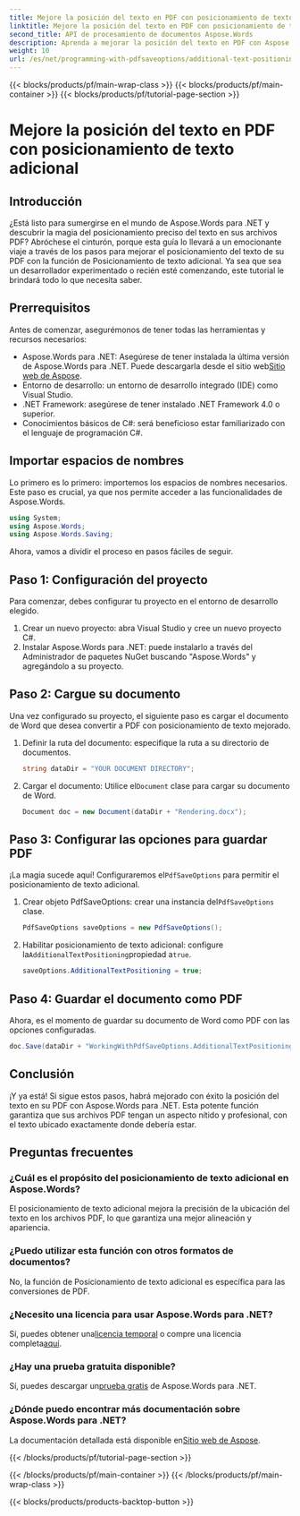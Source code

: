 ```yaml
---
title: Mejore la posición del texto en PDF con posicionamiento de texto adicional
linktitle: Mejore la posición del texto en PDF con posicionamiento de texto adicional
second_title: API de procesamiento de documentos Aspose.Words
description: Aprenda a mejorar la posición del texto en PDF con Aspose.Words para .NET en unos pocos y sencillos pasos. Mejore la apariencia de su documento.
weight: 10
url: /es/net/programming-with-pdfsaveoptions/additional-text-positioning/
---
```


{{< blocks/products/pf/main-wrap-class >}}
{{< blocks/products/pf/main-container >}}
{{< blocks/products/pf/tutorial-page-section >}}

# Mejore la posición del texto en PDF con posicionamiento de texto adicional

## Introducción

¿Está listo para sumergirse en el mundo de Aspose.Words para .NET y descubrir la magia del posicionamiento preciso del texto en sus archivos PDF? Abróchese el cinturón, porque esta guía lo llevará a un emocionante viaje a través de los pasos para mejorar el posicionamiento del texto de su PDF con la función de Posicionamiento de texto adicional. Ya sea que sea un desarrollador experimentado o recién esté comenzando, este tutorial le brindará todo lo que necesita saber.

## Prerrequisitos

Antes de comenzar, asegurémonos de tener todas las herramientas y recursos necesarios:

-  Aspose.Words para .NET: Asegúrese de tener instalada la última versión de Aspose.Words para .NET. Puede descargarla desde el sitio web[Sitio web de Aspose](https://releases.aspose.com/words/net/).
- Entorno de desarrollo: un entorno de desarrollo integrado (IDE) como Visual Studio.
- .NET Framework: asegúrese de tener instalado .NET Framework 4.0 o superior.
- Conocimientos básicos de C#: será beneficioso estar familiarizado con el lenguaje de programación C#.

## Importar espacios de nombres

Lo primero es lo primero: importemos los espacios de nombres necesarios. Este paso es crucial, ya que nos permite acceder a las funcionalidades de Aspose.Words.

```csharp
using System;
using Aspose.Words;
using Aspose.Words.Saving;
```

Ahora, vamos a dividir el proceso en pasos fáciles de seguir.

## Paso 1: Configuración del proyecto

Para comenzar, debes configurar tu proyecto en el entorno de desarrollo elegido.

1. Crear un nuevo proyecto: abra Visual Studio y cree un nuevo proyecto C#.
2. Instalar Aspose.Words para .NET: puede instalarlo a través del Administrador de paquetes NuGet buscando "Aspose.Words" y agregándolo a su proyecto.

## Paso 2: Cargue su documento

Una vez configurado su proyecto, el siguiente paso es cargar el documento de Word que desea convertir a PDF con posicionamiento de texto mejorado.

1. Definir la ruta del documento: especifique la ruta a su directorio de documentos.
    ```csharp
    string dataDir = "YOUR DOCUMENT DIRECTORY";
    ```
2.  Cargar el documento: Utilice el`Document` clase para cargar su documento de Word.
    ```csharp
    Document doc = new Document(dataDir + "Rendering.docx");
    ```

## Paso 3: Configurar las opciones para guardar PDF

 ¡La magia sucede aquí! Configuraremos el`PdfSaveOptions` para permitir el posicionamiento de texto adicional.

1.  Crear objeto PdfSaveOptions: crear una instancia del`PdfSaveOptions` clase.
    ```csharp
    PdfSaveOptions saveOptions = new PdfSaveOptions();
    ```
2.  Habilitar posicionamiento de texto adicional: configure la`AdditionalTextPositioning`propiedad a`true`.
    ```csharp
    saveOptions.AdditionalTextPositioning = true;
    ```

## Paso 4: Guardar el documento como PDF

Ahora, es el momento de guardar su documento de Word como PDF con las opciones configuradas.

```csharp
doc.Save(dataDir + "WorkingWithPdfSaveOptions.AdditionalTextPositioning.pdf", saveOptions);
```

## Conclusión

¡Y ya está! Si sigue estos pasos, habrá mejorado con éxito la posición del texto en su PDF con Aspose.Words para .NET. Esta potente función garantiza que sus archivos PDF tengan un aspecto nítido y profesional, con el texto ubicado exactamente donde debería estar.

## Preguntas frecuentes

### ¿Cuál es el propósito del posicionamiento de texto adicional en Aspose.Words?
El posicionamiento de texto adicional mejora la precisión de la ubicación del texto en los archivos PDF, lo que garantiza una mejor alineación y apariencia.

### ¿Puedo utilizar esta función con otros formatos de documentos?
No, la función de Posicionamiento de texto adicional es específica para las conversiones de PDF.

### ¿Necesito una licencia para usar Aspose.Words para .NET?
 Sí, puedes obtener una[licencia temporal](https://purchase.aspose.com/temporary-license/) o compre una licencia completa[aquí](https://purchase.aspose.com/buy).

### ¿Hay una prueba gratuita disponible?
 Sí, puedes descargar un[prueba gratis](https://releases.aspose.com/) de Aspose.Words para .NET.

### ¿Dónde puedo encontrar más documentación sobre Aspose.Words para .NET?
 La documentación detallada está disponible en[Sitio web de Aspose](https://reference.aspose.com/words/net/).

{{< /blocks/products/pf/tutorial-page-section >}}

{{< /blocks/products/pf/main-container >}}
{{< /blocks/products/pf/main-wrap-class >}}

{{< blocks/products/products-backtop-button >}}
